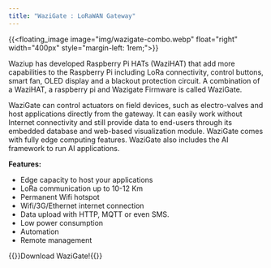```yaml
---
title: "WaziGate : LoRaWAN Gateway"
---
```


{{<floating_image image="img/wazigate-combo.webp" float="right" width="400px" style="margin-left: 1rem;">}}


Waziup has developed Raspberry Pi HATs (WaziHAT) that add more capabilities to the Raspberry Pi including LoRa connectivity, control buttons, smart fan, OLED display and a blackout protection circuit. A combination of a WaziHAT, a raspberry pi and Wazigate Firmware is called WaziGate.

WaziGate can control actuators on field devices, such as electro-valves and host applications directly from the gateway. It can easily work without Internet connectivity and still provide data to end-users through its embedded database and web-based visualization module. WaziGate comes with fully edge computing features. WaziGate also includes the AI framework to run AI applications. 

**Features:**

- Edge capacity to host your applications
- LoRa communication up to 10-12 Km
- Permanent Wifi hotspot
- Wifi/3G/Ethernet internet connection
- Data upload with HTTP, MQTT or even SMS.
- Low power consumption
- Automation
- Remote management

{{<button-learn-more link="/downloads" color="blm-orange">}}Download WaziGate!{{</button-learn-more>}}
